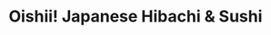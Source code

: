 ---
layout: place
title: "Oishii! Japanese Hibachi & Sushi"
permalink: /virginia/lynchburg/oishii-japanese-hibachi-sushi.html
stateAbbr: VA
stateName: Virginia
cityName: Lynchburg
seo:
  name: "Oishii! Japanese Hibachi & Sushi"
  type: Restaurant
  links: http://facebook.com/oishiiVA
description: "Looking for sushi in Lynchburg, Virginia? Check out Oishii! Japanese Hibachi & Sushi for a delightful Japanese dining experience. Enjoy a variety of sushi an..."
place_id: ChIJh93s9M3RsokRjgUazohIEwQ
photos:
  - name: >-
      places/ChIJh93s9M3RsokRjgUazohIEwQ/photos/AeeoHcKM4thTuPOAHUrBFtIxOw1FexAhDdJ_03i5wPMhzsH-F4jJ59vgqQP97_oSVHzkPpm8xFwjrPlyODu4iol6sPqtxp3SewgMuhrPy-cfy5AzP2b48jJ03fl6nazU8J9uH1xcZJYdZ_AMKjRpjqsMm_WT_EnUpkQzeUpCVL0uK6IGC5VGTjJLEitPejEjsp1ciYcTvpx1UWiFKo82vWmHkQFU2hJkrco91m0ruuRbnn8r_fz_G9e18MhULCfx4kKj8spqwElB2T-U54jFTB0JZpXGGEli0JUogMEhq1yKqGvYez6rHDFuBdpAMyj-Al8JQjcRteW2ToO-djg_EEk8Y8LZXoqVFDo5W2J9oHsN1Eh6UCEiIRRLijkwG1BZD0qjveIUxHVld56Wa769K2Ognaf2flwZ6icCC-vnQGDwI5YM5A
    widthPx: 4032
    heightPx: 3024
    authorAttributions:
      - displayName: Shawn Bryant
        uri: https://maps.google.com/maps/contrib/116767743476214100677
        photoUri: >-
          https://lh3.googleusercontent.com/a/ACg8ocLNa8uSK04xWZgGd0_OI4vhKEE8mzkfOKzeg2w7b5ENXY9tFw=s100-p-k-no-mo
    flagContentUri: >-
      https://www.google.com/local/imagery/report/?cb_client=maps_api_places.places_api&image_key=!1e10!2sCIHM0ogKEICAgID4n8v3Jg&hl=en-US
    googleMapsUri: >-
      https://www.google.com/maps/place//data=!3m4!1e2!3m2!1sCIHM0ogKEICAgID4n8v3Jg!2e10!4m2!3m1!1s0x89b2d1cdf4ecdd87:0x4134888ce1a058e
  - name: >-
      places/ChIJh93s9M3RsokRjgUazohIEwQ/photos/AeeoHcKa05AlOURUybqVh92HdiytDhd_EKzJai95z0FBMfFOB6Vcv1zsSa6EljhoGLEgvnbFYc6ljePKPsJvG_itqfIx4cYR7OQeGncLB1Tnn9Ma9F6lQpdvDtn8jA1gQ9ZR4TaIahcVr1q8vwm1knH56SgjaWxDUBJBrrD5ez2eO6mTVBt5EmYv37jVvx5tGoJ2kZqYoO1-blTB-UXVVQ2GNtRmJLfo0G5fqzRjptJONen52WqOP0hZuRxTInhhYZmVPdgZhWs1W9fnjL-8Jx3z7HtXUxECiK-qon7YiwbumSsGvUQZI3a5QvmC8Pk9iZP-vwM7QaTN2HrGylBPSK9u8JM8vHraVjNDnbeMQEh4X9TMRLlRjkVkjin6eixse07ex8WdO6IZC-oniVRUL_safCc5Ag90ZpuicGueub2QkMaa52Fb
    widthPx: 3024
    heightPx: 4032
    authorAttributions:
      - displayName: Wesley Ackerman
        uri: https://maps.google.com/maps/contrib/115824723395554553267
        photoUri: >-
          https://lh3.googleusercontent.com/a-/ALV-UjWT-ODZt9Wfp_KxvMuj0vu6ZGL-TutAUyydEs0vo_IjrDdyYxkmXg=s100-p-k-no-mo
    flagContentUri: >-
      https://www.google.com/local/imagery/report/?cb_client=maps_api_places.places_api&image_key=!1e10!2sCIHM0ogKEICAgMCg1pvp3wE&hl=en-US
    googleMapsUri: >-
      https://www.google.com/maps/place//data=!3m4!1e2!3m2!1sCIHM0ogKEICAgMCg1pvp3wE!2e10!4m2!3m1!1s0x89b2d1cdf4ecdd87:0x4134888ce1a058e
  - name: >-
      places/ChIJh93s9M3RsokRjgUazohIEwQ/photos/AeeoHcLlzBmECJC0d0QgpvwcJ9a4u86HR-JmCXbVFv5vL0DvF2xvbR9f1NpHjYVspXjhBJVTL3OeOJwWfZliteDUXJStHI_L-UhGHQUeDEaM23p5o_M_qHrwM9NXimBQnjyyhtcIb96uzZCqHVQNWU7DUQM2goTh2OAzUWq316zAF-CERKL3fAEdXlCwNdHrbi5q2VV6OkFot73KVLduc6pHgi2jJ7otinuNLBtbcr9A3rReZX8etEHNIhs1nDbkiu-PdRBOB5NzJnQ9K3OykO_YyGAjDckm2CNbCYCf7xWg3Lmltbt9oI5794QqxUMwpQWbK6hLJKbhIJm7caIR-i1r6HKiNQ6F8fXN4XowbhdEiBT7jg7HFlXj4vi0y0wDunNGPeaswYzVHYJxFsziBb656Ba5wPaeuROloXO8aCLj-9i4
    widthPx: 3600
    heightPx: 4800
    authorAttributions:
      - displayName: Wesley Ackerman
        uri: https://maps.google.com/maps/contrib/115824723395554553267
        photoUri: >-
          https://lh3.googleusercontent.com/a-/ALV-UjWT-ODZt9Wfp_KxvMuj0vu6ZGL-TutAUyydEs0vo_IjrDdyYxkmXg=s100-p-k-no-mo
    flagContentUri: >-
      https://www.google.com/local/imagery/report/?cb_client=maps_api_places.places_api&image_key=!1e10!2sCIHM0ogKEICAgMCg1pvpvwE&hl=en-US
    googleMapsUri: >-
      https://www.google.com/maps/place//data=!3m4!1e2!3m2!1sCIHM0ogKEICAgMCg1pvpvwE!2e10!4m2!3m1!1s0x89b2d1cdf4ecdd87:0x4134888ce1a058e
  - name: >-
      places/ChIJh93s9M3RsokRjgUazohIEwQ/photos/AeeoHcKECKqy293BZ3XVvZvHv32KusoFV5hEy5j9ypIBSk-FwBDh3ypsr8H4B8X4KLmNVyw3QdqO5cr2StS32aVOpcUus3naPKVqOilWa3wA-trFqncre4BSIkCpsjS76iuQfi_-bLnYm-hJD0Y6AFSeH96antk6Meo1YTfKa0Htq71wgH7ep2szjUlvdMvDNiSFuEMW4Gk6ICa6brEvX2cxXRP9BxLkg8C9w_wjsYeLgZ02-sDAaZTIx--wQrqW_u_O-PUKdanzdXQRVw2yoGdI1mIFrJTNmbHLUFzaGZDCbtmXMy-K1LpoQrnlGhlUezRjP-U5czlMI1weQhAjlyMABGcc679S6rkzYx-joad79BFUu1GhTghN3IM_sD_NGDilE5YlgA7BvLQ9C-j04zSAuao-9kTDBnNHxE_aW60mZ_RlWA
    widthPx: 3600
    heightPx: 4800
    authorAttributions:
      - displayName: Wesley Ackerman
        uri: https://maps.google.com/maps/contrib/115824723395554553267
        photoUri: >-
          https://lh3.googleusercontent.com/a-/ALV-UjWT-ODZt9Wfp_KxvMuj0vu6ZGL-TutAUyydEs0vo_IjrDdyYxkmXg=s100-p-k-no-mo
    flagContentUri: >-
      https://www.google.com/local/imagery/report/?cb_client=maps_api_places.places_api&image_key=!1e10!2sCIHM0ogKEICAgMCg1pvpPw&hl=en-US
    googleMapsUri: >-
      https://www.google.com/maps/place//data=!3m4!1e2!3m2!1sCIHM0ogKEICAgMCg1pvpPw!2e10!4m2!3m1!1s0x89b2d1cdf4ecdd87:0x4134888ce1a058e
  - name: >-
      places/ChIJh93s9M3RsokRjgUazohIEwQ/photos/AeeoHcI72GNMy3V3DE52S_hbfEPMX5GqELUAcS056CdccPd2ap10HoRGW0svA5aYQtf5laKvF-WQ31Kyw__In_ZsZmY_GNIIFmADUDBX6rQdBVYV_1pYWMFfgBcn1Rh9R9r6i29rpZgmuuzT_5amCfaFppVl7pmEGCetSwPpnN_jL10MqM5P_Cnqz50sAE4sYGB4WIDdTwwrKrLGBZfC70L_J7F-Dj61fyHky-n3BnKHL3L97kvEXNd_YRGySX4V9CN0YiL37xOHeXKJ2yk2IzttCgBDonUYbJV6xMqD-pfqlOLBiWHPYJ4alO3GD3BY2y9VH8I0E5Z3JgpzH3J10oKNG1U6Lm3zcsjRxmqe02jG4iyWHDkRcA74FFSO12aNKJNU3EaF7ZkMpmUBBhr1UbafH7GQ4jeHYF_QxOSmu_hrq28
    widthPx: 3024
    heightPx: 4032
    authorAttributions:
      - displayName: Charlie Callari
        uri: https://maps.google.com/maps/contrib/106858116695555760050
        photoUri: >-
          https://lh3.googleusercontent.com/a-/ALV-UjUBx2msknrcI_YwPTEG3DHfpMG9E7fA0tUfGQlksHjzmQG4lM6O=s100-p-k-no-mo
    flagContentUri: >-
      https://www.google.com/local/imagery/report/?cb_client=maps_api_places.places_api&image_key=!1e10!2sCIHM0ogKEICAgMCw1rCjcA&hl=en-US
    googleMapsUri: >-
      https://www.google.com/maps/place//data=!3m4!1e2!3m2!1sCIHM0ogKEICAgMCw1rCjcA!2e10!4m2!3m1!1s0x89b2d1cdf4ecdd87:0x4134888ce1a058e
  - name: >-
      places/ChIJh93s9M3RsokRjgUazohIEwQ/photos/AeeoHcKaaFbajTUTNOxJsSfsF2I-gUbsuAj7XE1XgZWT3JT-I8N4O9J7WKNaGyLnAHcYMlE-s7cOGJnXbhwW3UDe_oWH-Ptg2e_sAihCDETPdQ2Xny3Tl1VJx3ilYZskPEb03dh9IfPOBmkPNVFHhXCUbVCfj2FaU5iEkAcepG8eBp8lMKkOuY4KSvWw3x2GzzNR54lbZ2ECOVWiEe6M-MwLsV7rkcqu_o7dld5xtS6OHlwusyPCLOH0IVi-1_JBTt7bVnBGKJBKRqi-p5kiZ9U2X8UrrjaS55fgLXS7kr7ALtMFth6_tnPmkJS3eM8abUYYtvmhC9BjbiD4zYkWS65ssyfjUAKBwJVQM1gtuDwM_PmhSJ4Y0Oz2QfyTyIuv07XEZFhOR6KF0nuMyOX-ytvp3YbW0iwDylZWUn1B7VbmLoc
    widthPx: 3016
    heightPx: 3203
    authorAttributions:
      - displayName: Madison Sparrow
        uri: https://maps.google.com/maps/contrib/105863997746819693980
        photoUri: >-
          https://lh3.googleusercontent.com/a/ACg8ocLZWm0ABadBdr2QUDBGMHm31kIFmwrKDmYVgruHsOOxOAauNQ=s100-p-k-no-mo
    flagContentUri: >-
      https://www.google.com/local/imagery/report/?cb_client=maps_api_places.places_api&image_key=!1e10!2sCIHM0ogKEICAgICd45GHTQ&hl=en-US
    googleMapsUri: >-
      https://www.google.com/maps/place//data=!3m4!1e2!3m2!1sCIHM0ogKEICAgICd45GHTQ!2e10!4m2!3m1!1s0x89b2d1cdf4ecdd87:0x4134888ce1a058e
  - name: >-
      places/ChIJh93s9M3RsokRjgUazohIEwQ/photos/AeeoHcK70i63g_JwVh15IU_Ad7xSSm65K5CdBNNyyxRhQJ6lx4rw7OPGDda-4AULc1CXnKM73Yk0T4KCjFM6Q2SPEtmNxzjX1PnDDqqmSI3z4Qj9ioFSHUw_5hwtZ-oWbYHxQuAdAD2yJQrroswTTj6_baEBh8jFFpkbZNSx10Anqf5hA5WkE16bV-sUipRGNUKPZI-08Zf4aXorFUA8kf9Dcqno7LMBS7SekMgzTCoBBO0fJKKu9ybxUGPKSJdjEBBLK8TqVGSJGyETgV7rZgf6-YCWKA-NWG2xOD3_D5NLNt_YnLg-30HR3rW_FPz_wMxcQZntEia7KJHKf1t0Ob5bSJz6DaoyiHxep0FOMuGLQpMhVydQEO-xh7qpvOHMr0jsfKSRdFJvA25KQXAQLJKBUkJPVIw0XIOVIwyu4nmlBnC5pw
    widthPx: 3024
    heightPx: 4032
    authorAttributions:
      - displayName: Charlie Callari
        uri: https://maps.google.com/maps/contrib/106858116695555760050
        photoUri: >-
          https://lh3.googleusercontent.com/a-/ALV-UjUBx2msknrcI_YwPTEG3DHfpMG9E7fA0tUfGQlksHjzmQG4lM6O=s100-p-k-no-mo
    flagContentUri: >-
      https://www.google.com/local/imagery/report/?cb_client=maps_api_places.places_api&image_key=!1e10!2sCIHM0ogKEICAgMCw1rCjCA&hl=en-US
    googleMapsUri: >-
      https://www.google.com/maps/place//data=!3m4!1e2!3m2!1sCIHM0ogKEICAgMCw1rCjCA!2e10!4m2!3m1!1s0x89b2d1cdf4ecdd87:0x4134888ce1a058e
  - name: >-
      places/ChIJh93s9M3RsokRjgUazohIEwQ/photos/AeeoHcLErxJAJiO-vRNtZ0CtYTwLdTXX5wyNUiDu_1KZb0dK84UA7XDU0yzjQT-EjAUNBMaK0Df1E2B29Or-itqA8N7Rfyj6Jh3Sxyh8wbBPKpRfwFWgD1HrfFBK6TdgdbWr6t8GaeUv6Dc980ObtnYj-XQ8bknvcdkcCW3Sr0PWRIBnib2XYs7ek7vU-ZG2u_H5Nm3eY1j2YZUxX2aTo5H2i41tahNs560fCe7NLZuYIXptN7FfmODYCjbpaCQU-3j6Xliz1r0cBQivnZrO9IgZtHLMtuuPi472kaHxSu_YQkAmwWNYkmtYkbtGdzgPwQ4F3zNuRq18wbNx-b5Oj78clyrcewF2maHr8t2w5yq-lKb0DlZCN0IEfRDGgpmr1Ew3z82H6SbzIKeh483ggeB5tJEdoV_mpvVysUQ-QLbk3ufwAdJw
    widthPx: 2880
    heightPx: 2160
    authorAttributions:
      - displayName: Marie Cara
        uri: https://maps.google.com/maps/contrib/112535824173486033343
        photoUri: >-
          https://lh3.googleusercontent.com/a-/ALV-UjVJNc0TCDLrrE3VfSnYN5XLnPas791XiK-67rg7mcDPhcEtyEKfjw=s100-p-k-no-mo
    flagContentUri: >-
      https://www.google.com/local/imagery/report/?cb_client=maps_api_places.places_api&image_key=!1e10!2sCIHM0ogKEICAgICEpcGMkwE&hl=en-US
    googleMapsUri: >-
      https://www.google.com/maps/place//data=!3m4!1e2!3m2!1sCIHM0ogKEICAgICEpcGMkwE!2e10!4m2!3m1!1s0x89b2d1cdf4ecdd87:0x4134888ce1a058e
  - name: >-
      places/ChIJh93s9M3RsokRjgUazohIEwQ/photos/AeeoHcI2N99D20KoNPI0f4-i61PAybHQZ24mxmM2XwEwOYs4mjRyIz6xNoPmV7dlGf8sA7wh9AiJ-GEiKK_-0deTg5QSgVKMd7r-MukgGLjojCT9vaaf5yIfcPUH0KcUb2aF582T3nvEvtc6Zs_481khZ2B934asYcJIdDFvRRD4JVL3X3j3b2Uhy4wEY5S6fU9L3dsSOdKp7bcBT1tPfxsOPNUW0rQVbHXUmMD12oGrHqRpFU4-DWz7KCbBD9cW8rDD8qaN7k_6Bx5NtzOL1IWugDFA88PrdoO8lYyZ0GYBRN2Ae0WtQ2DkdW_OubuQuilrnrgwmXgPh7-Eg4gR8dLXd0x7zqxbA9ZMHnVb7pHDztevfgGA7UFpRgAaYURwy8TQUKE3N1xkdpJqYy6lgA1RZu11zDxYxzTRaKSIIcNyAu6G-9Xx
    widthPx: 2268
    heightPx: 4032
    authorAttributions:
      - displayName: Cham P
        uri: https://maps.google.com/maps/contrib/100905024231262733353
        photoUri: >-
          https://lh3.googleusercontent.com/a-/ALV-UjUUgQGjYZxVYZue-IOVoiRjSYC-DMwOjqk7aY3dlAFQBGCskqo8=s100-p-k-no-mo
    flagContentUri: >-
      https://www.google.com/local/imagery/report/?cb_client=maps_api_places.places_api&image_key=!1e10!2sCIHM0ogKEICAgICKtbv1vwE&hl=en-US
    googleMapsUri: >-
      https://www.google.com/maps/place//data=!3m4!1e2!3m2!1sCIHM0ogKEICAgICKtbv1vwE!2e10!4m2!3m1!1s0x89b2d1cdf4ecdd87:0x4134888ce1a058e
  - name: >-
      places/ChIJh93s9M3RsokRjgUazohIEwQ/photos/AeeoHcIYerefbcrGSP0zjZ0VxySGl06MQ22v5Sh4XSB-QU3d_y_fktlUOyoO_DefvvXI7YRvPOerhp5mcL0gdFPQWHqTFOx01-Q0gs38C5DA_4Pgkl-EPlLoM0cMbvkCxol1SzjY5yN9PllbSZjkfI2JcUycadah_uCwOCaKDUtwmcXAuUYBYYyrKp5SvSrdcIBoxhKIzL7r2QNssCre7KYDKw_ypG56Hysv71FQz70ALASKj9jqXxJuNEeXl3LvJK9lexQ1Yk7zFGOwgjD25_Ujrh56isrfe_D9Y8RIvtawpuOhvH9weJYIkViUbb7SHnSTDVQ7maujHQZVtRekVp0Ikb_uaRqLQ56SfifCiHgG__17PYQ4kjkQ360SSfxJMYeefAvuhL4uy0fCtQKzp1QiS0XIHK19f2K9blvdpdV22WdFfw
    widthPx: 3024
    heightPx: 4032
    authorAttributions:
      - displayName: Murph
        uri: https://maps.google.com/maps/contrib/113836573167240540216
        photoUri: >-
          https://lh3.googleusercontent.com/a/ACg8ocIAfeFkHIyRSSbOiVD05h7kU46PsWVk8radQsRctFaCUABEUkU=s100-p-k-no-mo
    flagContentUri: >-
      https://www.google.com/local/imagery/report/?cb_client=maps_api_places.places_api&image_key=!1e10!2sCIHM0ogKEICAgICRh6nUMg&hl=en-US
    googleMapsUri: >-
      https://www.google.com/maps/place//data=!3m4!1e2!3m2!1sCIHM0ogKEICAgICRh6nUMg!2e10!4m2!3m1!1s0x89b2d1cdf4ecdd87:0x4134888ce1a058e
address: 3412 Waterlick Rd, Lynchburg, VA 24502, USA
street: 3412 Waterlick Rd
city: Lynchburg
state: VA
zip: '24502'
country: USA
neighborhood: null
latitude: '37.329491'
longitude: '-79.249628'
accessibility_options:
  wheelchairAccessibleParking: true
  wheelchairAccessibleEntrance: true
  wheelchairAccessibleRestroom: true
  wheelchairAccessibleSeating: true
business_status: OPERATIONAL
name: Oishii! Japanese Hibachi & Sushi
google_maps_links:
  directionsUri: >-
    https://www.google.com/maps/dir//''/data=!4m7!4m6!1m1!4e2!1m2!1m1!1s0x89b2d1cdf4ecdd87:0x4134888ce1a058e!3e0
  placeUri: https://maps.google.com/?cid=293658153119778190
  writeAReviewUri: >-
    https://www.google.com/maps/place//data=!4m3!3m2!1s0x89b2d1cdf4ecdd87:0x4134888ce1a058e!12e1
  reviewsUri: >-
    https://www.google.com/maps/place//data=!4m4!3m3!1s0x89b2d1cdf4ecdd87:0x4134888ce1a058e!9m1!1b1
  photosUri: >-
    https://www.google.com/maps/place//data=!4m3!3m2!1s0x89b2d1cdf4ecdd87:0x4134888ce1a058e!10e5
primary_type: Japanese Restaurant
opening_hours:
  regular: null
  current: null
secondary_opening_hours:
  regular:
    weekdayDescriptions: null
    type: null
  current:
    weekdayDescriptions: null
    type: null
phone: (434) 239-8828
price_level: PRICE_LEVEL_MODERATE
price_range: $10 &ndash; $20
rating: '4.8'
rating_count: 389
website: http://facebook.com/oishiiVA
reviews: null
parking_options: null
payment_options: null
allow_dogs: null
curbside_pickup: null
delivery: null
dine_in: null
good_for_children: null
good_for_groups: null
good_for_sports: null
live_music: null
menu_for_children: null
outdoor_seating: null
reservable: null
restroom: null
serves_beer: null
serves_breakfast: null
serves_brunch: null
serves_cocktails: null
serves_coffee: null
serves_dinner: null
serves_dessert: null
serves_lunch: null
serves_vegetarian_food: null
serves_wine: null
takeout: null
summary: null

---